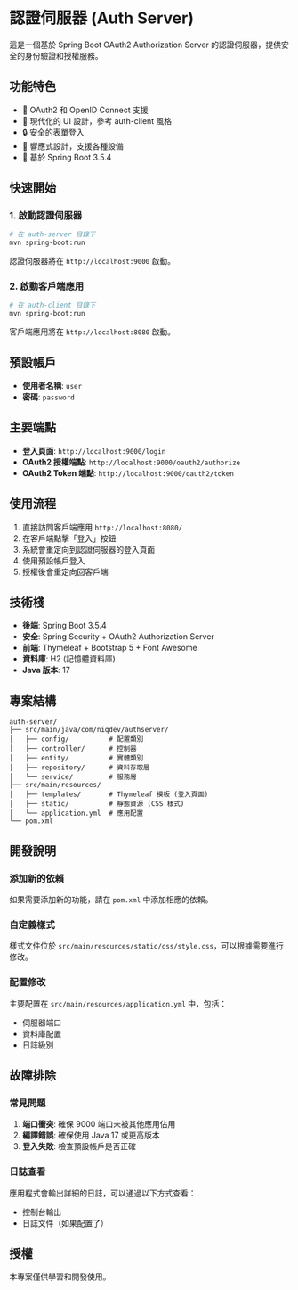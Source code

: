 # 認證伺服器 (Auth Server)

這是一個基於 Spring Boot OAuth2 Authorization Server 的認證伺服器，提供安全的身份驗證和授權服務。

## 功能特色

- 🔐 OAuth2 和 OpenID Connect 支援
- 🎨 現代化的 UI 設計，參考 auth-client 風格
- 🔒 安全的表單登入
- 📱 響應式設計，支援各種設備
- 🚀 基於 Spring Boot 3.5.4

## 快速開始

### 1. 啟動認證伺服器

```bash
# 在 auth-server 目錄下
mvn spring-boot:run
```

認證伺服器將在 `http://localhost:9000` 啟動。

### 2. 啟動客戶端應用

```bash
# 在 auth-client 目錄下
mvn spring-boot:run
```

客戶端應用將在 `http://localhost:8080` 啟動。

## 預設帳戶

- **使用者名稱**: `user`
- **密碼**: `password`

## 主要端點

- **登入頁面**: `http://localhost:9000/login`
- **OAuth2 授權端點**: `http://localhost:9000/oauth2/authorize`
- **OAuth2 Token 端點**: `http://localhost:9000/oauth2/token`

## 使用流程

1. 直接訪問客戶端應用 `http://localhost:8080/`
2. 在客戶端點擊「登入」按鈕
3. 系統會重定向到認證伺服器的登入頁面
4. 使用預設帳戶登入
5. 授權後會重定向回客戶端

## 技術棧

- **後端**: Spring Boot 3.5.4
- **安全**: Spring Security + OAuth2 Authorization Server
- **前端**: Thymeleaf + Bootstrap 5 + Font Awesome
- **資料庫**: H2 (記憶體資料庫)
- **Java 版本**: 17

## 專案結構

```
auth-server/
├── src/main/java/com/niqdev/authserver/
│   ├── config/          # 配置類別
│   ├── controller/      # 控制器
│   ├── entity/          # 實體類別
│   ├── repository/      # 資料存取層
│   └── service/         # 服務層
├── src/main/resources/
│   ├── templates/       # Thymeleaf 模板 (登入頁面)
│   ├── static/          # 靜態資源 (CSS 樣式)
│   └── application.yml  # 應用配置
└── pom.xml
```

## 開發說明

### 添加新的依賴

如果需要添加新的功能，請在 `pom.xml` 中添加相應的依賴。

### 自定義樣式

樣式文件位於 `src/main/resources/static/css/style.css`，可以根據需要進行修改。

### 配置修改

主要配置在 `src/main/resources/application.yml` 中，包括：
- 伺服器端口
- 資料庫配置
- 日誌級別

## 故障排除

### 常見問題

1. **端口衝突**: 確保 9000 端口未被其他應用佔用
2. **編譯錯誤**: 確保使用 Java 17 或更高版本
3. **登入失敗**: 檢查預設帳戶是否正確

### 日誌查看

應用程式會輸出詳細的日誌，可以通過以下方式查看：
- 控制台輸出
- 日誌文件（如果配置了）

## 授權

本專案僅供學習和開發使用。
